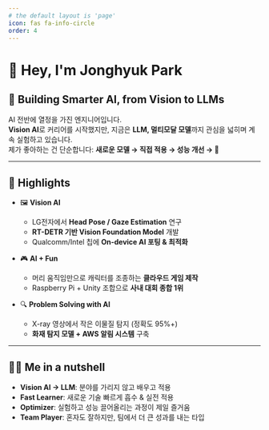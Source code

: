 ```yaml
---
# the default layout is 'page'
icon: fas fa-info-circle
order: 4
---
```



# 👋 Hey, I'm Jonghyuk Park  

## 🚀 Building Smarter AI, from Vision to LLMs  

AI 전반에 열정을 가진 엔지니어입니다.  
**Vision AI**로 커리어를 시작했지만, 지금은 **LLM, 멀티모달 모델**까지 관심을 넓히며 계속 실험하고 있습니다.  
제가 좋아하는 건 단순합니다: **새로운 모델 → 직접 적용 → 성능 개선 → 🤯**  

---

## 🌟 Highlights

- 🖼️ **Vision AI**  
  - LG전자에서 **Head Pose / Gaze Estimation** 연구  
  - **RT-DETR 기반 Vision Foundation Model** 개발  
  - Qualcomm/Intel 칩에 **On-device AI 포팅 & 최적화**  

- 🎮 **AI + Fun**  
  - 머리 움직임만으로 캐릭터를 조종하는 **클라우드 게임 제작**  
  - Raspberry Pi + Unity 조합으로 **사내 대회 종합 1위**  

- 🔍 **Problem Solving with AI**  
  - X-ray 영상에서 작은 이물질 탐지 (정확도 95%+)  
  - **화재 탐지 모델 + AWS 알림 시스템** 구축  

---

## 🧑‍💻 Me in a nutshell

- **Vision AI → LLM**: 분야를 가리지 않고 배우고 적용  
- **Fast Learner**: 새로운 기술 빠르게 흡수 & 실전 적용  
- **Optimizer**: 실험하고 성능 끌어올리는 과정이 제일 즐거움  
- **Team Player**: 혼자도 잘하지만, 팀에서 더 큰 성과를 내는 타입  
